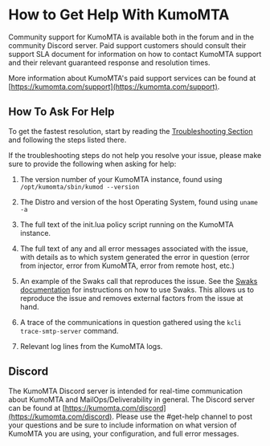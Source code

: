 # How to Get Help With KumoMTA

Community support for KumoMTA is available both in the forum and in the
community Discord server. Paid support customers should consult their support
SLA document for information on how to contact KumoMTA support and their
relevant guaranteed response and resolution times.

More information about KumoMTA's paid support services can be found at [https://kumomta.com/support](https://kumomta.com/support).

## How To Ask For Help

To get the fastest resolution, start by reading the [Troubleshooting Section](../operation/troubleshooting.md) and following the steps listed there.

If the troubleshooting steps do not help you resolve your issue, please make sure to provide the following when asking for help:

1. The version number of your KumoMTA instance, found using `/opt/kumomta/sbin/kumod --version`

1. The Distro and version of the host Operating System, found using `uname -a`

1. The full text of the init.lua policy script running on the KumoMTA instance.

1. The full text of any and all error messages associated with the issue, with details as to which system generated the error in question (error from injector, error from KumoMTA, error from remote host, etc.)

1. An example of the Swaks call that reproduces the issue. See the [Swaks documentation](http://www.jetmore.org/john/code/swaks/latest/doc/ref.txt) for instructions on how to use Swaks. This allows us to reproduce the issue and removes external factors from the issue at hand.

1. A trace of the communications in question gathered using the `kcli trace-smtp-server` command.

1. Relevant log lines from the KumoMTA logs.

## Discord

The KumoMTA Discord server is intended for real-time communication about
KumoMTA and MailOps/Deliverability in general. The Discord server can be found at
[https://kumomta.com/discord](https://kumomta.com/discord). Please use the #get-help channel to post your questions and be sure to include information on what version of KumoMTA you are using, your configuration, and full error messages.
